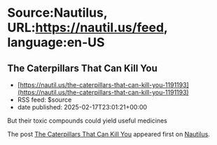 # Source:Nautilus, URL:https://nautil.us/feed, language:en-US

## The Caterpillars That Can Kill You
 - [https://nautil.us/the-caterpillars-that-can-kill-you-1191193](https://nautil.us/the-caterpillars-that-can-kill-you-1191193)
 - RSS feed: $source
 - date published: 2025-02-17T23:01:21+00:00

<p>But their toxic compounds could yield useful medicines</p>
<p>The post <a href="https://nautil.us/the-caterpillars-that-can-kill-you-1191193/">The Caterpillars That Can Kill You</a> appeared first on <a href="https://nautil.us">Nautilus</a>.</p>

